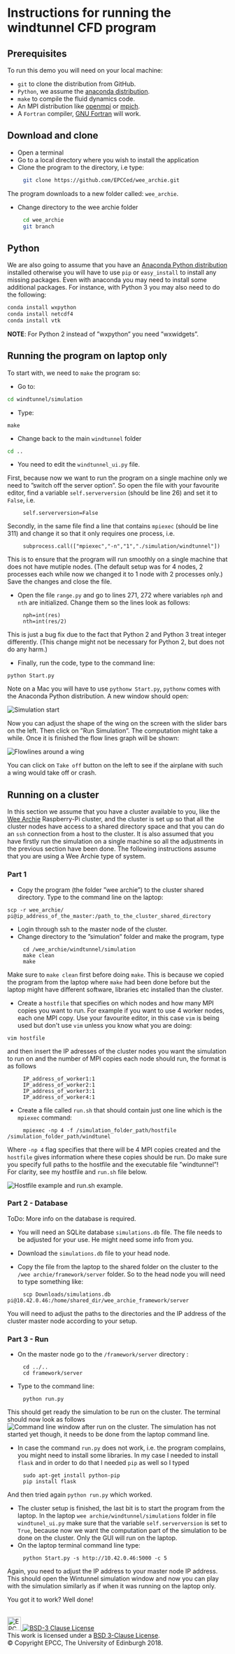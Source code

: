 # Instructions for running the windtunnel CFD program

## Prerequisites

To run this demo you will need on your local machine:

* `git` to clone the distribution from GitHub.
* `Python`, we assume the [anaconda distribution](https://www.anaconda.com/distribution/).
* `make` to compile the fluid dynamics code.
* An MPI distribution like [openmpi](https://www.open-mpi.org/) or [mpich](https://www.mpich.org/).
* A `Fortran` compiler, [GNU Fortran](http://gcc.gnu.org/fortran/) will work.

## Download and clone

* Open a terminal
* Go to a local directory where you wish to install the application
* Clone the program to the directory, i.e type:

```bash
     git clone https://github.com/EPCCed/wee_archie.git
```
The program downloads to a new folder called: `wee_archie`.

* Change directory to the wee archie folder
```bash
     cd wee_archie
     git branch
```

## Python

We are also going to assume that you have an [Anaconda Python
distribution](https://www.anaconda.com/distribution/) installed
otherwise you will have to use `pip` or `easy_install` to install any
missing packages. Even with anaconda you may need to install some
additional packages. For instance, with Python 3 you may also need to
do the following:

```bash
conda install wxpython
conda install netcdf4
conda install vtk
```

**NOTE**: For Python 2 instead of ”wxpython” you need ”wxwidgets”.


## Running the program on laptop only

To start with, we need to `make` the program so:

* Go to:

```bash
cd windtunnel/simulation
```

* Type:
```
make
```

* Change back to the main `windtunnel` folder 
```bash
cd ..
```
* You need to edit the `windtunnel_ui.py` file.

First, because now we want to run the program on a single machine only
we need to ”switch off the server option”. So open the file with your
favourite editor, find a variable `self.serverversion` (should be line
26) and set it to `False`, i.e.
```
     self.serverversion=False
```
Secondly, in the same file find a line that contains `mpiexec` 
(should be line 311) and change it so that it only requires one 
process, i.e. 
```
     subprocess.call(["mpiexec","-n","1","./simulation/windtunnel"])
```

This is to ensure that the program will run smoothly on a single
machine that does not have mutiple nodes. (The default setup was for 4
nodes, 2 processes each while now we changed it to 1 node with 2
processes only.) Save the changes and close the file.

* Open the file `range.py` and go to lines 271, 272 where variables
  `nph` and `nth` are initialized. Change them so the lines look as
  follows:
```
     nph=int(res)
     nth=int(res/2)
```

This is just a bug fix due to the fact that Python 2 and Python 3
treat integer differently. (This change might not be
necessary for Python 2, but does not do any harm.)

* Finally, run the code, type to the command line:
```
python Start.py 
```
Note on a Mac you will have to use `pythonw Start.py`, `pythonw` comes
with the Anaconda Python distribution. A new window should open:

![Simulation start](imgs/Start_py.png)

Now you can adjust the shape of the wing on the screen with the slider
bars on the left. Then click on ”Run Simulation”. The computation
might take a while. Once it is finished the flow lines graph will be
shown:

![Flowlines around a wing](imgs/Flowlines.png)

You can click on `Take off` button on the left to see if the airplane
with such a wing would take off or crash.

## Running on a cluster

In this section we assume that you have a cluster available to you,
like the [Wee Archie](https://epcced.github.io/wee_archlet/)
Raspberry-Pi cluster, and the cluster is set up so that all the
cluster nodes have access to a shared directory space and that you can
do an `ssh` connection from a host to the cluster. It is also assumed
that you have firstly run the simulation on a single machine so all
the adjustments in the previous section have been done. The following
instructions assume that you are using a Wee Archie type of system.

### Part 1

* Copy the program (the folder ”wee archie”) to the cluster shared
  directory. Type to the command line on the laptop:
```
scp -r wee_archie/ pi@ip_address_of_the_master:/path_to_the_cluster_shared_directory
```
* Login through ssh to the master node of the cluster.
* Change directory to the ”simulation” folder and make the program, type
```
     cd /wee_archie/windtunnel/simulation
     make clean
     make
```
Make sure to `make clean` first before doing `make`. This is because
we copied the program from the laptop where `make` had been done
before but the laptop might have different software, libraries etc
installed than the cluster.

* Create a `hostfile` that specifies on which nodes and how many MPI
  copies you want to run. For example if you want to use 4 worker
  nodes, each one MPI copy. Use your favourite editor, in this case
  `vim` is being used but don't use `vim` unless you know what you are
  doing:
```
vim hostfile
```
and then insert the IP adresses of the cluster nodes you want the
simulation to run on and the number of MPI copies each node should
run, the format is as follows
```
     IP_address_of_worker1:1
     IP_address_of_worker2:1
     IP_address_of_worker3:1
     IP_address_of_worker4:1
```

* Create a file called `run.sh` that should contain just one line
  which is the `mpiexec` command:
```
     mpiexec -np 4 -f /simulation_folder_path/hostfile /simulation_folder_path/windtunel
```
Where `-np 4` flag specifies that there will be 4 MPI copies created and the
`hostfile` gives information where these copies should be run. Do make
sure you specify full paths to the hostfile and the executable file
”windtunnel”! For clarity, see my hostfile and `run.sh` file below.

![Hostfile example and run.sh example.](imgs/run.png)

### Part 2 - Database

ToDo: More info on the database is required.

* You will need an SQLite database `simulations.db` file. The file
  needs to be adjusted for your use. He might need some info from you.
* Download the `simulations.db` file to your head node.

* Copy the file from the laptop to the shared folder on the cluster to
  the `/wee archie/framework/server` folder. So to the head node you
  will need to type something like:
```
     scp Downloads/simulations.db pi@10.42.0.46:/home/shared_dir/wee_archie_framework/server
```
You will need to adjust the paths to the directories and the IP
address of the cluster master node according to your setup.


### Part 3 - Run

* On the master node go to the `/framework/server` directory :
```
     cd ../..
     cd framework/server
```
* Type to the command line:
```
     python run.py
```
This should get ready the simulation to be run on the cluster. The
terminal should now look as follows
![Command line window after run on the cluster.](imgs/pythonrun.png)
The simulation has not started yet though, it needs to be done from
the laptop command line.
* In case the command `run.py` does not work, i.e. the program
  complains, you might need to install some libraries. In my case I
  needed to install `flask` and in order to do that I needed `pip` as
  well so I typed
```
     sudo apt-get install python-pip
     pip install flask
```
  And then tried again `python run.py` which worked. 
* The cluster setup is finished, the last bit is to start the program
  from the laptop. In the laptop `wee archie/windtunnel/simulations`
  folder in file `windtunel_ui.py` make sure that the variable
  `self.serverversion` is set to `True`, because now we want the
  computation part of the simulation to be done on the cluster. Only
  the GUI will run on the laptop.
* On the laptop terminal command line type:
```
     python Start.py -s http://10.42.0.46:5000 -c 5
```
Again, you need to adjust the IP address to your master node IP
address. This should open the Wintunnel simulation window and now you
can play with the simulation similarly as if when it was running on
the laptop only.  

You got it to work? Well done!
   
<!-- Licensing and copyright stuff below -->
<br>
<a href="http://www.epcc.ed.ac.uk">
<img alt="EPCC logo" src="https://www.epcc.ed.ac.uk/sites/all/themes/epcc/images/epcc-logo.png" height="31"/>
</a>
<a rel="license" href="https://opensource.org/licenses/BSD-3-Clause">
<img alt="BSD-3 Clause License" style="border-width:0" 
     src="https://img.shields.io/badge/License-BSD%203--Clause-blue.svg" />
</a><br />
This work is licensed under a <a rel="license" href="https://opensource.org/licenses/BSD-3-Clause">
BSD 3-Clause License</a>.<br/>
&copy; Copyright EPCC, The University of Edinburgh 2018.
